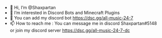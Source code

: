 - 👋 Hi, I’m @Shaxpartan
- 👀 I’m interested in Discord Bots and Minecraft Plugins
- 💞️ You can add my discord bot https://dsc.gg/all-music-24-7
- 📫 How to reach me : You can message me in discord Shaxpartan#5148 or join my discord server https://dsc.gg/all-music-24-7-dc

